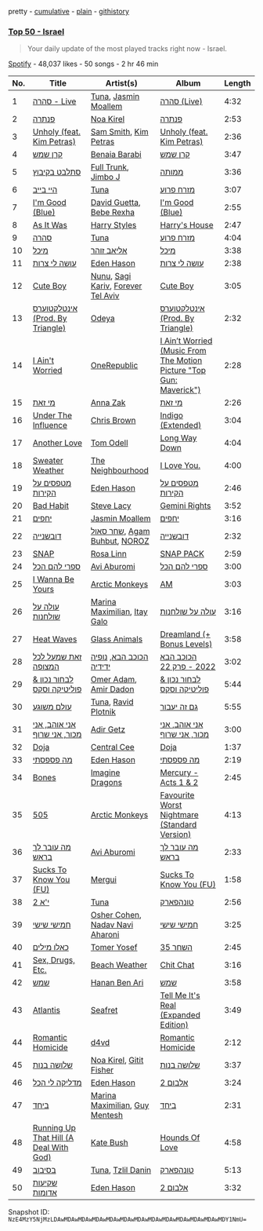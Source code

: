 pretty - [cumulative](/playlists/cumulative/37i9dQZEVXbJ6IpvItkve3.md) - [plain](/playlists/plain/37i9dQZEVXbJ6IpvItkve3) - [githistory](https://github.githistory.xyz/mackorone/spotify-playlist-archive/blob/main/playlists/plain/37i9dQZEVXbJ6IpvItkve3)

### [Top 50 \- Israel](https://open.spotify.com/playlist/37i9dQZEVXbJ6IpvItkve3)

> Your daily update of the most played tracks right now \- Israel.

[Spotify](https://open.spotify.com/user/spotify) - 48,037 likes - 50 songs - 2 hr 46 min

| No. | Title | Artist(s) | Album | Length |
|---|---|---|---|---|
| 1 | [סהרה \- Live](https://open.spotify.com/track/7BcRDWY4VTCvRRHoobFWWo) | [Tuna](https://open.spotify.com/artist/17pbOSPIn3lmY0vHhOlKGL), [Jasmin Moallem](https://open.spotify.com/artist/3cDi1D2FHMVgljfdB1QVgr) | [סהרה \(Live\)](https://open.spotify.com/album/78GQ3pNd1Uy3oQJsX3MmGk) | 4:32 |
| 2 | [פנתרה](https://open.spotify.com/track/5A3bEckI7AjWTguGqZOzUm) | [Noa Kirel](https://open.spotify.com/artist/1wak0ZG1LUrZPYx8RDTQoD) | [פנתרה](https://open.spotify.com/album/25E9FesbHAUYUxUJCswURR) | 2:53 |
| 3 | [Unholy \(feat\. Kim Petras\)](https://open.spotify.com/track/3nqQXoyQOWXiESFLlDF1hG) | [Sam Smith](https://open.spotify.com/artist/2wY79sveU1sp5g7SokKOiI), [Kim Petras](https://open.spotify.com/artist/3Xt3RrJMFv5SZkCfUE8C1J) | [Unholy \(feat\. Kim Petras\)](https://open.spotify.com/album/0gX9tkL5njRax8ymWcXARi) | 2:36 |
| 4 | [קרן שמש](https://open.spotify.com/track/3zhFqDzJZfnc8L5QkGWWG6) | [Benaia Barabi](https://open.spotify.com/artist/0WjQnf1rQ0tY84gGgjrQQ9) | [קרן שמש](https://open.spotify.com/album/78H1vv98dzzXHPeMeDV5J3) | 3:47 |
| 5 | [סתלבט בקיבוץ](https://open.spotify.com/track/2G1o9Mq8KpamOwJPZLuJc7) | [Full Trunk](https://open.spotify.com/artist/1CD5WWtF6AFUq6BTY20I4k), [Jimbo J](https://open.spotify.com/artist/6ltKIf1bortd0DQbpgKdQu) | [ממותה](https://open.spotify.com/album/0F59OTwMP1IRvvX3CzeO9G) | 3:36 |
| 6 | [היי בייב](https://open.spotify.com/track/1D8HR389yohrWVZ1yHI2bc) | [Tuna](https://open.spotify.com/artist/17pbOSPIn3lmY0vHhOlKGL) | [מזרח פרוע](https://open.spotify.com/album/5VBiqJQPgR2j6ZpiAzwI4y) | 3:07 |
| 7 | [I'm Good \(Blue\)](https://open.spotify.com/track/4uUG5RXrOk84mYEfFvj3cK) | [David Guetta](https://open.spotify.com/artist/1Cs0zKBU1kc0i8ypK3B9ai), [Bebe Rexha](https://open.spotify.com/artist/64M6ah0SkkRsnPGtGiRAbb) | [I'm Good \(Blue\)](https://open.spotify.com/album/7M842DMhYVALrXsw3ty7B3) | 2:55 |
| 8 | [As It Was](https://open.spotify.com/track/4Dvkj6JhhA12EX05fT7y2e) | [Harry Styles](https://open.spotify.com/artist/6KImCVD70vtIoJWnq6nGn3) | [Harry's House](https://open.spotify.com/album/5r36AJ6VOJtp00oxSkBZ5h) | 2:47 |
| 9 | [סהרה](https://open.spotify.com/track/3uidHx3If1PWAOCMcCdkNH) | [Tuna](https://open.spotify.com/artist/17pbOSPIn3lmY0vHhOlKGL) | [מזרח פרוע](https://open.spotify.com/album/5VBiqJQPgR2j6ZpiAzwI4y) | 4:04 |
| 10 | [מיכל](https://open.spotify.com/track/0UXXAYRUrknaz6FuaPKtFW) | [אליאב זוהר](https://open.spotify.com/artist/5hwdfRqm0A7u9z3LoTazVa) | [מיכל](https://open.spotify.com/album/5fmC4nU05WdjIfrU55fDpN) | 3:38 |
| 11 | [עושה לי צרות](https://open.spotify.com/track/4I9NVCnjIRVriXfNE7VhE0) | [Eden Hason](https://open.spotify.com/artist/6uQl3gu1AIXyvqCAxnc2q4) | [עושה לי צרות](https://open.spotify.com/album/2FHZElS1XugIYG10xE80aR) | 2:38 |
| 12 | [Cute Boy](https://open.spotify.com/track/7DS5SpsWS7rtKeAfe9rbfn) | [Nunu](https://open.spotify.com/artist/0wJDdyoTfE5SuqPNFvi2lG), [Sagi Kariv](https://open.spotify.com/artist/1Ki10qeE3KkXcpu9gsyq5a), [Forever Tel Aviv](https://open.spotify.com/artist/4j52sdXcMG3iMbXzTbQQ0q) | [Cute Boy](https://open.spotify.com/album/3oOsxujiwXlaed2q2h71Fv) | 3:05 |
| 13 | [אינטלקטוערס \(Prod\. By Triangle\)](https://open.spotify.com/track/2XNXcmwubbt8MJYlQRb4V2) | [Odeya](https://open.spotify.com/artist/28jEBK1RysfSUBHFofFflA) | [אינטלקטוערס \(Prod\. By Triangle\)](https://open.spotify.com/album/5hXvq7DKidrNEns8VZkQLW) | 2:32 |
| 14 | [I Ain't Worried](https://open.spotify.com/track/4h9wh7iOZ0GGn8QVp4RAOB) | [OneRepublic](https://open.spotify.com/artist/5Pwc4xIPtQLFEnJriah9YJ) | [I Ain’t Worried \(Music From The Motion Picture "Top Gun: Maverick"\)](https://open.spotify.com/album/04PEOM6kIEeq9lRp1asNP2) | 2:28 |
| 15 | [מי זאת](https://open.spotify.com/track/3iJQ54fGO6CyP374UzvDJu) | [Anna Zak](https://open.spotify.com/artist/3lVXtKsFTJM8ecY8gqdoCo) | [מי זאת](https://open.spotify.com/album/3vAQYVlLZrzs7lrjisl5VC) | 2:26 |
| 16 | [Under The Influence](https://open.spotify.com/track/5IgjP7X4th6nMNDh4akUHb) | [Chris Brown](https://open.spotify.com/artist/7bXgB6jMjp9ATFy66eO08Z) | [Indigo \(Extended\)](https://open.spotify.com/album/3okhA6w5uau6ZNhnVpwVww) | 3:04 |
| 17 | [Another Love](https://open.spotify.com/track/7jtQIBanIiJOMS6RyCx6jZ) | [Tom Odell](https://open.spotify.com/artist/2txHhyCwHjUEpJjWrEyqyX) | [Long Way Down](https://open.spotify.com/album/0KGBW1MQtC2aFPCDUdAkdJ) | 4:04 |
| 18 | [Sweater Weather](https://open.spotify.com/track/2QjOHCTQ1Jl3zawyYOpxh6) | [The Neighbourhood](https://open.spotify.com/artist/77SW9BnxLY8rJ0RciFqkHh) | [I Love You.](https://open.spotify.com/album/4xkM0BwLM9H2IUcbYzpcBI) | 4:00 |
| 19 | [מטפסים על הקירות](https://open.spotify.com/track/3hpaRxH73ciJCuH6QcNWXO) | [Eden Hason](https://open.spotify.com/artist/6uQl3gu1AIXyvqCAxnc2q4) | [מטפסים על הקירות](https://open.spotify.com/album/1Vd5fkLCic0TwqlbMcv4Fn) | 2:46 |
| 20 | [Bad Habit](https://open.spotify.com/track/4k6Uh1HXdhtusDW5y8Gbvy) | [Steve Lacy](https://open.spotify.com/artist/57vWImR43h4CaDao012Ofp) | [Gemini Rights](https://open.spotify.com/album/3Ks0eeH0GWpY4AU20D5HPD) | 3:52 |
| 21 | [יחפים](https://open.spotify.com/track/1lHlKCdVZ4CGbbkTuG6LfT) | [Jasmin Moallem](https://open.spotify.com/artist/3cDi1D2FHMVgljfdB1QVgr) | [יחפים](https://open.spotify.com/album/6xWVozXfIqzTHKIVARSnY2) | 3:16 |
| 22 | [דובשנייה](https://open.spotify.com/track/67PF7VLcYEKKF82ziNf9Ur) | [שחר סאול](https://open.spotify.com/artist/46KxKVpK7XNqlkdi5oiMxE), [Agam Buhbut](https://open.spotify.com/artist/3JPKPnzWJGjccn8SnjwA5i), [NOROZ](https://open.spotify.com/artist/0rj0bYZWazgyJ3hZTDKQHD) | [דובשנייה](https://open.spotify.com/album/55CGlMoTowH0a5vPjlS17I) | 2:32 |
| 23 | [SNAP](https://open.spotify.com/track/6zJejIfVYLgjud3lTk4DLB) | [Rosa Linn](https://open.spotify.com/artist/46xBNx0j6cwY6sD9LgMTm1) | [SNAP PACK](https://open.spotify.com/album/2nzuzJvr3yowqbPaYjEYof) | 2:59 |
| 24 | [ספרי להם הכל](https://open.spotify.com/track/2O1af1DbXF7paOr7O5CRst) | [Avi Aburomi](https://open.spotify.com/artist/6vAJpFtiQ7xPtkArtCnHfr) | [ספרי להם הכל](https://open.spotify.com/album/6sKxDJudUsYnswoXSJmJb6) | 3:00 |
| 25 | [I Wanna Be Yours](https://open.spotify.com/track/7a8GawTVgHZvBLQOh46he7) | [Arctic Monkeys](https://open.spotify.com/artist/7Ln80lUS6He07XvHI8qqHH) | [AM](https://open.spotify.com/album/6645HGh7ZOZSUTpqW9iYLR) | 3:03 |
| 26 | [עולה על שולחנות](https://open.spotify.com/track/5tNrVA1ySsk7HkV5yg2iXN) | [Marina Maximilian](https://open.spotify.com/artist/4ejLVLFQUlsBRYVMcfpzNp), [Itay Galo](https://open.spotify.com/artist/2aHFYxHwk45ask1ipRya1d) | [עולה על שולחנות](https://open.spotify.com/album/4Xp9A9xVovEbym6xrXHU21) | 3:16 |
| 27 | [Heat Waves](https://open.spotify.com/track/02MWAaffLxlfxAUY7c5dvx) | [Glass Animals](https://open.spotify.com/artist/4yvcSjfu4PC0CYQyLy4wSq) | [Dreamland \(+ Bonus Levels\)](https://open.spotify.com/album/0KTj6k94XZh0c6IEMfxeWV) | 3:58 |
| 28 | [זאת שמעל לכל המצופה](https://open.spotify.com/track/41ixRSaHxKY4dGcCccPz5A) | [הכוכב הבא](https://open.spotify.com/artist/5vzETUgvElb2xfKJ1e0VHN), [נופיה ידידיה](https://open.spotify.com/artist/0rHxmqmqlCy0dQs0UqRq9q) | [הכוכב הבא 2022 \- פרק 22](https://open.spotify.com/album/2AYkwxpeCJp6bRHJZsDxp6) | 3:02 |
| 29 | [לבחור נכון & פוליטיקה וסקס](https://open.spotify.com/track/2EpdcPssADDCCMeOQ9GVtv) | [Omer Adam](https://open.spotify.com/artist/1IAEef07H0fd9aA8aUHUlL), [Amir Dadon](https://open.spotify.com/artist/398u4UqbG8yzv4H08Mc1Eq) | [לבחור נכון & פוליטיקה וסקס](https://open.spotify.com/album/3vZff9NFFWmvMO7jqVUg6h) | 5:44 |
| 30 | [עולם משוגע](https://open.spotify.com/track/4JmmjsGmOED0sn0Le3r84u) | [Tuna](https://open.spotify.com/artist/17pbOSPIn3lmY0vHhOlKGL), [Ravid Plotnik](https://open.spotify.com/artist/2JQK9mzxqKz16lSgICHDTx) | [גם זה יעבור](https://open.spotify.com/album/0MYnKew1Jfihg9ItpHg2oT) | 5:55 |
| 31 | [אני אוהב, אני מכור, אני שרוף](https://open.spotify.com/track/0SmY5bTuls1ccput6QhHSA) | [Adir Getz](https://open.spotify.com/artist/2MOEM2cDGyOzUf7LrBFuIG) | [אני אוהב, אני מכור, אני שרוף](https://open.spotify.com/album/6V3xJpO7DvJmgCzdSX1vzB) | 3:00 |
| 32 | [Doja](https://open.spotify.com/track/3LtpKP5abr2qqjunvjlX5i) | [Central Cee](https://open.spotify.com/artist/5H4yInM5zmHqpKIoMNAx4r) | [Doja](https://open.spotify.com/album/6oECjagksATHu2UaclXrq1) | 1:37 |
| 33 | [מה פספסתי](https://open.spotify.com/track/2SxcL0eba2ILQpJPuBBHsG) | [Eden Hason](https://open.spotify.com/artist/6uQl3gu1AIXyvqCAxnc2q4) | [מה פספסתי](https://open.spotify.com/album/42gtw83raWKkGy94UDpLLe) | 2:19 |
| 34 | [Bones](https://open.spotify.com/track/54ipXppHLA8U4yqpOFTUhr) | [Imagine Dragons](https://open.spotify.com/artist/53XhwfbYqKCa1cC15pYq2q) | [Mercury \- Acts 1 & 2](https://open.spotify.com/album/6yiXkzHvC0OTmhfDQOEWtS) | 2:45 |
| 35 | [505](https://open.spotify.com/track/58ge6dfP91o9oXMzq3XkIS) | [Arctic Monkeys](https://open.spotify.com/artist/7Ln80lUS6He07XvHI8qqHH) | [Favourite Worst Nightmare \(Standard Version\)](https://open.spotify.com/album/6rsQnwaoJHxXJRCDBPkBRw) | 4:13 |
| 36 | [מה עובר לך בראש](https://open.spotify.com/track/6d8ZHsSyTg6ABLkWNCZdSy) | [Avi Aburomi](https://open.spotify.com/artist/6vAJpFtiQ7xPtkArtCnHfr) | [מה עובר לך בראש](https://open.spotify.com/album/4ggLAyFiTb8YnEuFQ85oq3) | 2:33 |
| 37 | [Sucks To Know You \(FU\)](https://open.spotify.com/track/1DAJswyIul47SQNBkYPiCx) | [Mergui](https://open.spotify.com/artist/6grXi1oBW9ayoP4FTt4r2Z) | [Sucks To Know You \(FU\)](https://open.spotify.com/album/6lOJXuARq0Lbh6TgzEdmF2) | 1:58 |
| 38 | [י'א 2](https://open.spotify.com/track/2PpTUW96jjJYr8ib8RUnUu) | [Tuna](https://open.spotify.com/artist/17pbOSPIn3lmY0vHhOlKGL) | [טונהפארק](https://open.spotify.com/album/3yXLuyV0G2op91XliCCRWv) | 2:56 |
| 39 | [חמישי שישי](https://open.spotify.com/track/57BFhpG4Iq4Zgnoz2X6zbT) | [Osher Cohen](https://open.spotify.com/artist/2LUB7PhWK2j2obgSTeD3GN), [Nadav Navi Aharoni](https://open.spotify.com/artist/2KxKLkAYIg1MJyLCH0Pl8e) | [חמישי שישי](https://open.spotify.com/album/53nQ4JcS0sLdyI5F7t6yiZ) | 3:25 |
| 40 | [כאלו מילים](https://open.spotify.com/track/0n2BeC9E0M7fC2jbKBYetu) | [Tomer Yosef](https://open.spotify.com/artist/0oslLqFFiQGt023MVrPyhd) | [השחר 35](https://open.spotify.com/album/3XjD1ikl0kagVRjTy7ooAK) | 2:45 |
| 41 | [Sex, Drugs, Etc.](https://open.spotify.com/track/7DbdUf8aHSYoliSjO6LZv6) | [Beach Weather](https://open.spotify.com/artist/7I3bkknknQkIiatWiupQgD) | [Chit Chat](https://open.spotify.com/album/1xz1n7gyY02veDxH50SQHQ) | 3:16 |
| 42 | [שמש](https://open.spotify.com/track/5e4PVtYVBu9BpJVhmQhIvS) | [Hanan Ben Ari](https://open.spotify.com/artist/343YYaA5MSjiZZ5cGyTr4u) | [שמש](https://open.spotify.com/album/2UdGTuj5xeeRTGyTULrY4U) | 3:58 |
| 43 | [Atlantis](https://open.spotify.com/track/1Fid2jjqsHViMX6xNH70hE) | [Seafret](https://open.spotify.com/artist/4Ly0KABsxlx4fNj63zJTrF) | [Tell Me It's Real \(Expanded Edition\)](https://open.spotify.com/album/4m8XN9CKqve1ExYBnNu5kt) | 3:49 |
| 44 | [Romantic Homicide](https://open.spotify.com/track/1xK59OXxi2TAAAbmZK0kBL) | [d4vd](https://open.spotify.com/artist/5y8tKLUfMvliMe8IKamR32) | [Romantic Homicide](https://open.spotify.com/album/4B3FsNFguOEJ4TWEsct83B) | 2:12 |
| 45 | [שלושה בנות](https://open.spotify.com/track/63TUZWEmunvQnAdLUD61yY) | [Noa Kirel](https://open.spotify.com/artist/1wak0ZG1LUrZPYx8RDTQoD), [Gitit Fisher](https://open.spotify.com/artist/1dhPws7AA939zNL1Fb7Nz0) | [שלושה בנות](https://open.spotify.com/album/6pUQfBq9yXndShYxbpi84y) | 3:37 |
| 46 | [מדליקה לי הכל](https://open.spotify.com/track/7rNA5Jwu23g7PaXcMwfLdq) | [Eden Hason](https://open.spotify.com/artist/6uQl3gu1AIXyvqCAxnc2q4) | [אלבום 2](https://open.spotify.com/album/4Y0qA5fFbat53aqfeN9IcE) | 3:24 |
| 47 | [ביחד](https://open.spotify.com/track/3yyHRwblo5kk0fH9pfMP6M) | [Marina Maximilian](https://open.spotify.com/artist/4ejLVLFQUlsBRYVMcfpzNp), [Guy Mentesh](https://open.spotify.com/artist/4fEvmZa0SYpKxIk9DXyQUJ) | [ביחד](https://open.spotify.com/album/0w2JUD94m7ZQ2o3uTMU4Y0) | 2:31 |
| 48 | [Running Up That Hill \(A Deal With God\)](https://open.spotify.com/track/75FEaRjZTKLhTrFGsfMUXR) | [Kate Bush](https://open.spotify.com/artist/1aSxMhuvixZ8h9dK9jIDwL) | [Hounds Of Love](https://open.spotify.com/album/5BWl0bB1q0TqyFmkBEupZy) | 4:58 |
| 49 | [בסיבוב](https://open.spotify.com/track/5RnhWaP5VD3eJN3J0chPmh) | [Tuna](https://open.spotify.com/artist/17pbOSPIn3lmY0vHhOlKGL), [Tzlil Danin](https://open.spotify.com/artist/3rzVtsul7Jt3BFcy0UhWgs) | [טונהפארק](https://open.spotify.com/album/3yXLuyV0G2op91XliCCRWv) | 5:13 |
| 50 | [שקיעות אדומות](https://open.spotify.com/track/68kVzJf0STAv91tuLutuDr) | [Eden Hason](https://open.spotify.com/artist/6uQl3gu1AIXyvqCAxnc2q4) | [אלבום 2](https://open.spotify.com/album/4Y0qA5fFbat53aqfeN9IcE) | 3:32 |

Snapshot ID: `NzE4MzY5NjMzLDAwMDAwMDAwMDAwMDAwMDAwMDAwMDAwMDAwMDAwMDAwMDAwMDY1NmU=`
